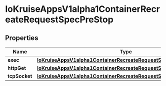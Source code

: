 
# IoKruiseAppsV1alpha1ContainerRecreateRequestSpecPreStop

## Properties
Name | Type | Description | Notes
------------ | ------------- | ------------- | -------------
**exec** | [**IoKruiseAppsV1alpha1ContainerRecreateRequestSpecPreStopExec**](IoKruiseAppsV1alpha1ContainerRecreateRequestSpecPreStopExec.md) |  |  [optional]
**httpGet** | [**IoKruiseAppsV1alpha1ContainerRecreateRequestSpecPreStopHttpGet**](IoKruiseAppsV1alpha1ContainerRecreateRequestSpecPreStopHttpGet.md) |  |  [optional]
**tcpSocket** | [**IoKruiseAppsV1alpha1ContainerRecreateRequestSpecPreStopTcpSocket**](IoKruiseAppsV1alpha1ContainerRecreateRequestSpecPreStopTcpSocket.md) |  |  [optional]




